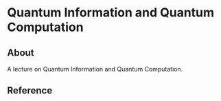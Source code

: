 # Quantum Information and Quantum Computation

## About

A lecture on Quantum Information and Quantum Computation.

## Reference
